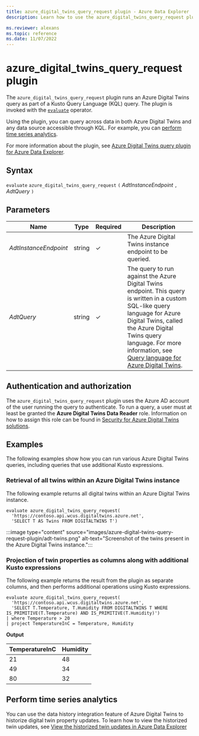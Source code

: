 ```yaml
---
title: azure_digital_twins_query_request plugin - Azure Data Explorer
description: Learn how to use the azure_digital_twins_query_request plugin to run an Azure Digital Twins query as part of a Kusto query.

ms.reviewer: alexans
ms.topic: reference
ms.date: 11/07/2022
---
```

# azure_digital_twins_query_request plugin

The `azure_digital_twins_query_request` plugin runs an Azure Digital Twins query as part of a Kusto Query Language (KQL) query. The plugin is invoked with the [`evaluate`](evaluateoperator.md) operator.

Using the plugin, you can query across data in both Azure Digital Twins and any data source accessible through KQL. For example, you can [perform time series analytics](#perform-time-series-analytics).

For more information about the plugin, see [Azure Digital Twins query plugin for Azure Data Explorer](/azure/digital-twins/concepts-data-explorer-plugin#using-the-plugin).

## Syntax

`evaluate` `azure_digital_twins_query_request` `(` *AdtInstanceEndpoint* `,` *AdtQuery* `)`

## Parameters

| Name | Type | Required | Description |
|--|--|--|--|
| *AdtInstanceEndpoint* | string | &check; | The Azure Digital Twins instance endpoint to be queried. |
| *AdtQuery* | string | &check; | The query to run against the Azure Digital Twins endpoint. This query is written in a custom SQL-like query language for Azure Digital Twins, called the Azure Digital Twins query language. For more information, see [Query language for Azure Digital Twins](/azure/digital-twins/concepts-query-language).|

## Authentication and authorization

The `azure_digital_twins_query_request` plugin uses the Azure AD account of the user running the query to authenticate. To run a query, a user must at least be granted the **Azure Digital Twins Data Reader** role. Information on how to assign this role can be found in [Security for Azure Digital Twins solutions](/azure/digital-twins/concepts-security#authorization-azure-roles-for-azure-digital-twins).

## Examples

The following examples show how you can run various Azure Digital Twins queries, including queries that use additional Kusto expressions.

### Retrieval of all twins within an Azure Digital Twins instance

The following example returns all digital twins within an Azure Digital Twins instance.

```kusto
evaluate azure_digital_twins_query_request(
  'https://contoso.api.wcus.digitaltwins.azure.net',
  'SELECT T AS Twins FROM DIGITALTWINS T')
```

:::image type="content" source="images/azure-digital-twins-query-request-plugin/adt-twins.png" alt-text="Screenshot of the twins present in the Azure Digital Twins instance.":::

### Projection of twin properties as columns along with additional Kusto expressions

The following example returns the result from the plugin as separate columns, and then performs additional operations using Kusto expressions.

```kusto
evaluate azure_digital_twins_query_request(
  'https://contoso.api.wcus.digitaltwins.azure.net',
  'SELECT T.Temperature, T.Humidity FROM DIGITALTWINS T WHERE IS_PRIMITIVE(T.Temperature) AND IS_PRIMITIVE(T.Humidity)')
| where Temperature > 20
| project TemperatureInC = Temperature, Humidity
```

**Output**

|TemperatureInC|Humidity|
|---|---|
|21|48|
|49|34|
|80|32|

## Perform time series analytics

You can use the data history integration feature of Azure Digital Twins to historize digital twin property updates. To learn how to view the historized twin updates, see [View the historized twin updates in Azure Data Explorer](/azure/digital-twins/how-to-use-data-history?tabs=cli#view-the-historized-twin-updates-in-azure-data-explorer)